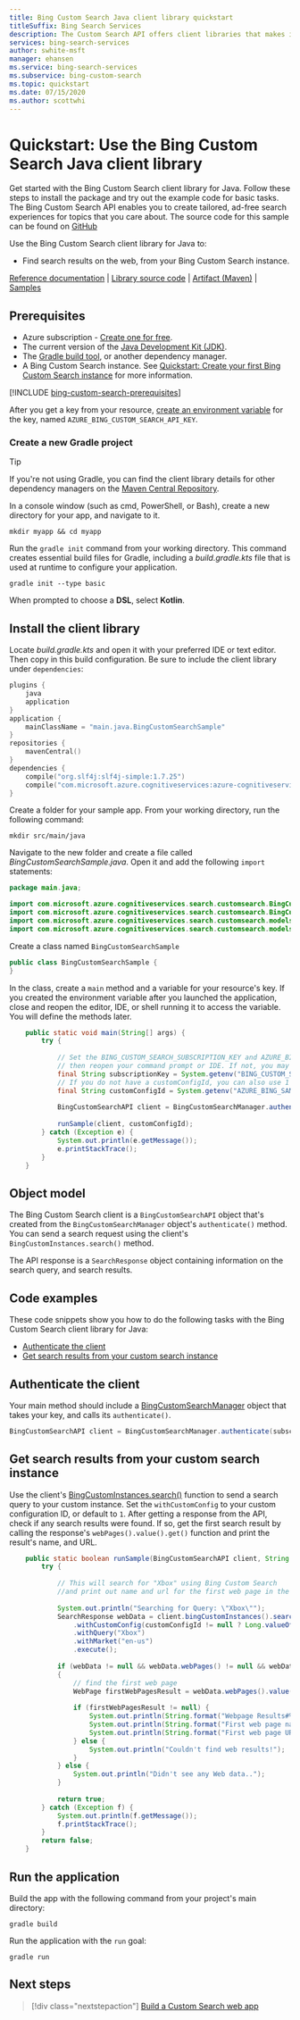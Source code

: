 ```yaml
---
title: Bing Custom Search Java client library quickstart
titleSuffix: Bing Search Services
description: The Custom Search API offers client libraries that makes it easy to integrate search capabilities into your applications. Use this quickstart to send search requests and get back results from your instance.
services: bing-search-services
author: swhite-msft
manager: ehansen
ms.service: bing-search-services
ms.subservice: bing-custom-search
ms.topic: quickstart
ms.date: 07/15/2020
ms.author: scottwhi
---
```


# Quickstart: Use the Bing Custom Search Java client library

Get started with the Bing Custom Search client library for Java. Follow these steps to install the package and try out the example code for basic tasks. The Bing Custom Search API enables you to create tailored, ad-free search experiences for topics that you care about. The source code for this sample can be found on [GitHub](https://github.com/Azure-Samples/cognitive-services-java-sdk-samples/tree/master/Search/BingCustomSearch)

Use the Bing Custom Search client library for Java to:

* Find search results on the web, from your Bing Custom Search instance.

[Reference documentation](https://docs.microsoft.com/java/api/overview/azure/cognitiveservices/client/bingcustomsearch?view=azure-java-stable) | [Library source code](https://github.com/Azure/azure-sdk-for-net/tree/master/sdk/cognitiveservices/Search.BingCustomSearch) | [Artifact (Maven)](https://search.maven.org/artifact/com.microsoft.azure.cognitiveservices/azure-cognitiveservices-customsearch/) | [Samples](https://github.com/Azure-Samples/cognitive-services-java-sdk-samples)

## Prerequisites

* Azure subscription - [Create one for free](https://azure.microsoft.com/free/cognitive-services/).
* The current version of the [Java Development Kit (JDK)](https://www.oracle.com/technetwork/java/javase/downloads/index.html).
* The [Gradle build tool](https://gradle.org/install/), or another dependency manager.
* A Bing Custom Search instance. See [Quickstart: Create your first Bing Custom Search instance](../../how-to/quick-start.md) for more information.

[!INCLUDE [bing-custom-search-prerequisites](../../../../includes/bing-custom-search-signup-requirements.md)]

After you get a key from your resource, [create an environment variable](https://docs.microsoft.com/azure/cognitive-services/cognitive-services-apis-create-account#configure-an-environment-variable-for-authentication) for the key, named `AZURE_BING_CUSTOM_SEARCH_API_KEY`.

### Create a new Gradle project

> [!TIP]
> If you're not using Gradle, you can find the client library details for other dependency managers on the [Maven Central Repository](https://search.maven.org/artifact/com.microsoft.azure.cognitiveservices/azure-cognitiveservices-textanalytics/).

In a console window (such as cmd, PowerShell, or Bash), create a new directory for your app, and navigate to it.

```console
mkdir myapp && cd myapp
```

Run the `gradle init` command from your working directory. This command creates essential build files for Gradle, including a *build.gradle.kts* file that is used at runtime to configure your application.

```console
gradle init --type basic
```

When prompted to choose a **DSL**, select **Kotlin**.

## Install the client library

Locate *build.gradle.kts* and open it with your preferred IDE or text editor. Then copy in this build configuration. Be sure to include the client library under `dependencies`:

```kotlin
plugins {
    java
    application
}
application {
    mainClassName = "main.java.BingCustomSearchSample"
}
repositories {
    mavenCentral()
}
dependencies {
    compile("org.slf4j:slf4j-simple:1.7.25")
    compile("com.microsoft.azure.cognitiveservices:azure-cognitiveservices-customsearch:1.0.2")
}
```

Create a folder for your sample app. From your working directory, run the following command:

```console
mkdir src/main/java
```

Navigate to the new folder and create a file called *BingCustomSearchSample.java*. Open it and add the following `import` statements:

<!--
[!code-java[import statements](~/cognitive-services-java-sdk-samples/Search/BingCustomSearch/src/main/java/BingCustomSearchSample.java?name=imports)]
-->

```java
package main.java;

import com.microsoft.azure.cognitiveservices.search.customsearch.BingCustomSearchAPI;
import com.microsoft.azure.cognitiveservices.search.customsearch.BingCustomSearchManager;
import com.microsoft.azure.cognitiveservices.search.customsearch.models.SearchResponse;
import com.microsoft.azure.cognitiveservices.search.customsearch.models.WebPage;
```

Create a class named `BingCustomSearchSample`

```java
public class BingCustomSearchSample {
}
```

In the class, create a `main` method and a variable for your resource's key. If you created the environment variable after you launched the application, close and reopen the editor, IDE, or shell running it to access the variable. You will define the methods later.

<!--
[!code-java[main method](~/cognitive-services-java-sdk-samples/Search/BingCustomSearch/src/main/java/BingCustomSearchSample.java?name=main)]
-->

```java
    public static void main(String[] args) {
        try {
    
            // Set the BING_CUSTOM_SEARCH_SUBSCRIPTION_KEY and AZURE_BING_SAMPLES_CUSTOM_CONFIG_ID environment variables, 
            // then reopen your command prompt or IDE. If not, you may get an API key not found exception.
            final String subscriptionKey = System.getenv("BING_CUSTOM_SEARCH_SUBSCRIPTION_KEY");
            // If you do not have a customConfigId, you can also use 1 as your value when setting your environment variable.
            final String customConfigId = System.getenv("AZURE_BING_SAMPLES_CUSTOM_CONFIG_ID");
    
            BingCustomSearchAPI client = BingCustomSearchManager.authenticate(subscriptionKey);
    
            runSample(client, customConfigId);
        } catch (Exception e) {
            System.out.println(e.getMessage());
            e.printStackTrace();
        }
    }
```

## Object model

The Bing Custom Search client is a `BingCustomSearchAPI` object that's created from the `BingCustomSearchManager` object's `authenticate()` method. You can send a search request using the client's `BingCustomInstances.search()` method.

The API response is a `SearchResponse` object containing information on the search query, and search results.

## Code examples

These code snippets show you how to do the following tasks with the Bing Custom Search client library for Java:

* [Authenticate the client](#authenticate-the-client)
* [Get search results from your custom search instance](#get-search-results-from-your-custom-search-instance)

## Authenticate the client

Your main method should include a [BingCustomSearchManager](https://docs.microsoft.com/java/api/com.microsoft.azure.cognitiveservices.search.customsearch.bingcustomsearchapi?view=azure-java-stable) object that takes your key, and calls its `authenticate()`.

```java
BingCustomSearchAPI client = BingCustomSearchManager.authenticate(subscriptionKey);
```

## Get search results from your custom search instance

Use the client's [BingCustomInstances.search()](https://docs.microsoft.com/java/api/com.microsoft.azure.cognitiveservices.search.customsearch.bingcustominstances.search?view=azure-java-stable#com_microsoft_azure_cognitiveservices_search_customsearch_BingCustomInstances_search__) function to send a search query to your custom instance. Set the `withCustomConfig` to your custom configuration ID, or default to `1`. After getting a response from the API, check if any search results were found. If so, get the first search result by calling the response's `webPages().value().get()` function and print the result's name, and URL.

<!--
[!code-java[call the custom search API](~/cognitive-services-java-sdk-samples/Search/BingCustomSearch/src/main/java/BingCustomSearchSample.java?name=runSample)]
-->

```java
    public static boolean runSample(BingCustomSearchAPI client, String customConfigId) {
        try {
    
            // This will search for "Xbox" using Bing Custom Search 
            //and print out name and url for the first web page in the results list
    
            System.out.println("Searching for Query: \"Xbox\"");
            SearchResponse webData = client.bingCustomInstances().search()
                .withCustomConfig(customConfigId != null ? Long.valueOf(customConfigId) : 0)
                .withQuery("Xbox")
                .withMarket("en-us")
                .execute();
    
            if (webData != null && webData.webPages() != null && webData.webPages().value().size() > 0)
            {
                // find the first web page
                WebPage firstWebPagesResult = webData.webPages().value().get(0);
    
                if (firstWebPagesResult != null) {
                    System.out.println(String.format("Webpage Results#%d", webData.webPages().value().size()));
                    System.out.println(String.format("First web page name: %s ", firstWebPagesResult.name()));
                    System.out.println(String.format("First web page URL: %s ", firstWebPagesResult.url()));
                } else {
                    System.out.println("Couldn't find web results!");
                }
            } else {
                System.out.println("Didn't see any Web data..");
            }
    
            return true;
        } catch (Exception f) {
            System.out.println(f.getMessage());
            f.printStackTrace();
        }
        return false;
    }
```

## Run the application

Build the app with the following command from your project's main directory:

```console
gradle build
```

Run the application with the `run` goal:

```console
gradle run
```


## Next steps

> [!div class="nextstepaction"]
> [Build a Custom Search web app](../../tutorial/custom-search-web-page.md)
